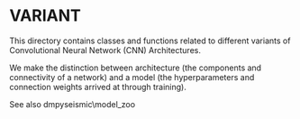 # VARIANT

This directory contains classes and functions related to different variants of Convolutional Neural Network (CNN) Architectures.

We make the distinction between architecture (the components and connectivity of a network) and a model (the hyperparameters and connection weights arrived at through training).

See also dmpyseismic\model_zoo